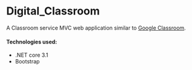 # Digital_Classroom
A Classroom service MVC web application similar to [Google Classroom](https://classroom.google.com/).
#### Technologies used:
- .NET core 3.1 
- Bootstrap
